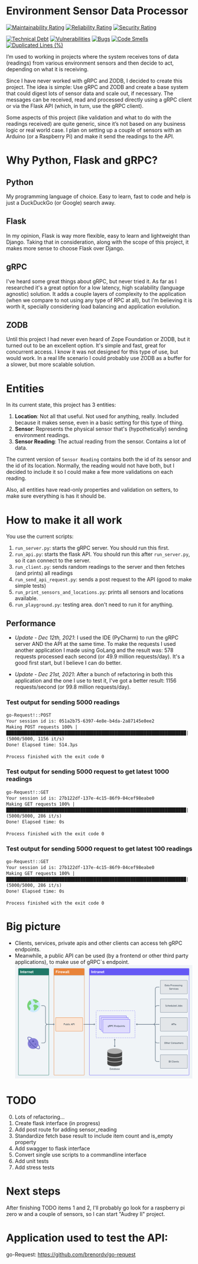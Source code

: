 # Environment Sensor Data Processor
[![Maintainability Rating](https://sonarcloud.io/api/project_badges/measure?project=brenordv_grpc-env-sensors&metric=sqale_rating)](https://sonarcloud.io/summary/new_code?id=brenordv_grpc-env-sensors)
[![Reliability Rating](https://sonarcloud.io/api/project_badges/measure?project=brenordv_grpc-env-sensors&metric=reliability_rating)](https://sonarcloud.io/summary/new_code?id=brenordv_grpc-env-sensors)
[![Security Rating](https://sonarcloud.io/api/project_badges/measure?project=brenordv_grpc-env-sensors&metric=security_rating)](https://sonarcloud.io/summary/new_code?id=brenordv_grpc-env-sensors)

[![Technical Debt](https://sonarcloud.io/api/project_badges/measure?project=brenordv_grpc-env-sensors&metric=sqale_index)](https://sonarcloud.io/summary/new_code?id=brenordv_grpc-env-sensors)
[![Vulnerabilities](https://sonarcloud.io/api/project_badges/measure?project=brenordv_grpc-env-sensors&metric=vulnerabilities)](https://sonarcloud.io/summary/new_code?id=brenordv_grpc-env-sensors)
[![Bugs](https://sonarcloud.io/api/project_badges/measure?project=brenordv_grpc-env-sensors&metric=bugs)](https://sonarcloud.io/summary/new_code?id=brenordv_grpc-env-sensors)
[![Code Smells](https://sonarcloud.io/api/project_badges/measure?project=brenordv_grpc-env-sensors&metric=code_smells)](https://sonarcloud.io/summary/new_code?id=brenordv_grpc-env-sensors)
[![Duplicated Lines (%)](https://sonarcloud.io/api/project_badges/measure?project=brenordv_grpc-env-sensors&metric=duplicated_lines_density)](https://sonarcloud.io/summary/new_code?id=brenordv_grpc-env-sensors)

I’m used to working in projects where the system receives tons of data (readings) from various environment sensors and 
then decide to act, depending on what it is receiving.

Since I have never worked with gRPC and ZODB, I decided to create this project.
The idea is simple: Use gRPC and ZODB and create a base system that could digest lots of sensor data and scale out,
if necessary. The messages can be received, read and processed directly using a gRPC client or via the Flask API (which,
in turn, use the gRPC client).

Some aspects of this project (like validation and what to do with the readings received) are quite generic,
since it’s not based on any business logic or real world case. I plan on setting up a couple of sensors with an 
Arduino (or a Raspberry Pi) and make it send the readings to the API.

# Why Python, Flask and gRPC?
## Python
My programming language of choice. Easy to learn, fast to code and help is just a DuckDuckGo (or Google) search away.

## Flask
In my opinion, Flask is way more flexible, easy to learn and lightweight than Django. Taking that in consideration, 
along with the scope of this project, it makes more sense to choose Flask over Django.

## gRPC
I've heard some great things about gRPC, but never tried it. As far as I researched it's a great option for a low 
latency, high scalability (language agnostic) solution. It adds a couple layers of complexity to the application (when
we compare to not using any type of RPC at all), but I'm believing it is worth it, specially considering load balancing 
and application evolution.

## ZODB
Until this project I had never even heard of Zope Foundation or ZODB, but it turned out to be an excellent option.
It's simple and fast, great for concurrent access. I know it was not designed for this type of use, but would work.
In a real life scenario I could probably use ZODB as a buffer for a slower, but more scalable solution.


# Entities
In its current state, this project has 3 entities:
1. **Location**: Not all that useful. Not used for anything, really. Included because it makes sense, even in a basic 
setting for this type of thing.
2. **Sensor**: Represents the physical sensor that's (hypothetically) sending environment readings.
3. **Sensor Reading**: The actual reading from the sensor. Contains a lot of data.

The current version of `Sensor Reading` contains both the id of its sensor and the id of its location. Normally, the 
reading would not have both, but I decided to include it so I could make a few more validations on each reading.

Also, all entities have read-only properties and validation on setters, to make sure everything is has it should be.

# How to make it all work
You use the current scripts:
1. `run_server.py`: starts the gRPC server. You should run this first.
2. `run_api.py`: starts the flask API. You should run this after `run_server.py`, so it can connect to the server.
3. `run_client.py`: sends random readings to the server and then fetches (and prints) all readings
4. `run_send_api_request.py`: sends a post request to the API (good to make simple tests)
5. `run_print_sensors_and_locations.py`: prints all sensors and locations available.
6. `run_playground.py`: testing area. don't need to run it for anything.

## Performance
- *Update - Dec 12th, 2021*: I used the IDE (PyCharm) to run the gRPC server AND the API at the same time. To make the 
requests I used another application I made using GoLang and the result was: 578 requests processed each second 
(or 49.9 million requests/day). It's a good first start, but I believe I can do better.

- *Update - Dec 21st, 2021*: After a bunch of refactoring in both this application and the one I use to test it, I've 
got a better result: 1156 requests/second (or 99.8 million requests/day).

### Test output for sending 5000 readings
```text
go-Request!::POST
Your session id is: 051a2b75-6397-4e8e-b4da-2a87145e0ee2
Making POST requests 100% |████████████████████████████████████████████████████████████████████| (5000/5000, 1156 it/s)
Done! Elapsed time: 514.3µs

Process finished with the exit code 0
```

### Test output for sending 5000 request to get latest 1000 readings
```text
go-Request!::GET
Your session id is: 27b122df-137e-4c15-86f9-04cef98eabe0
Making GET requests 100% |████████████████████████████████████████████████████████████████████| (5000/5000, 286 it/s)
Done! Elapsed time: 0s

Process finished with the exit code 0
```

### Test output for sending 5000 request to get latest 100 readings
```text
go-Request!::GET
Your session id is: 27b122df-137e-4c15-86f9-04cef98eabe0
Making GET requests 100% |████████████████████████████████████████████████████████████████████| (5000/5000, 286 it/s)
Done! Elapsed time: 0s

Process finished with the exit code 0
```


# Big picture
- Clients, services, private apis and other clients can access teh gRPC endpoints.
- Meanwhile, a public API can be used (by a frontend or other third party applications), to make use of gRPC`s endpoint.  
![Simplified big picture of this project](schema_envisdp_v1simple.png)


# TODO
0. Lots of refactoring...
1. Create flask interface (in progress)
2. Add post route for adding sensor_reading
3. Standardize fetch base result to include item count and is_empty property
4. Add swagger to flask interface
5. Convert single use scripts to a commandline interface
6. Add unit tests
7. Add stress tests


# Next steps
After finishing TODO items 1 and 2, I'll probably go look for a raspberry pi zero w and a couple of sensors, so I 
can start "Audrey II" project.

# Application used to test the API:
go-Request: https://github.com/brenordv/go-request

